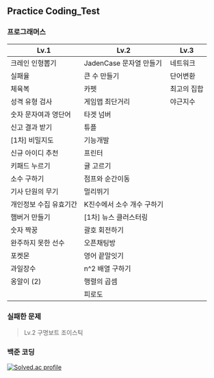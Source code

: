 ## Practice Coding_Test
  
### 프로그래머스

| **Lv.1**               | **Lv.2**                   | **Lv.3**    |
| ---------------------- | -------------------------- | ----------- |
| 크레인 인형뽑기        | JadenCase 문자열 만들기    | 네트워크    |
| 실패율                 | 큰 수 만들기               | 단어변환    |
| 체육복                 | 카펫                       | 최고의 집합 |
| 성격 유형 검사         | 게임맵 최단거리            | 야근지수    |
| 숫자 문자여과 영단어   | 타겟 넘버                  |             |
| 신고 결과 받기         | 튜플                       |             |
| [1차] 비밀지도         | 기능개발                   |             |
| 신규 아이디 추천       | 프린터                     |             |
| 키패드 누르기          | 귤 고르기                  |             |
| 소수 구하기            | 점프와 순간이동            |             |
| 기사 단원의 무기       | 멀리뛰기                   |             |
| 개인정보 수집 유효기간 | K진수에서 소수 개수 구하기 |             |
| 햄버거 만들기          | [1차] 뉴스 클러스터링      |             |
| 숫자 짝꿍              | 괄호 회전하기              |             |
| 완주하지 못한 선수     | 오픈채팅방                 |             |
| 포켓몬                 | 영어 끝말잇기              |             |
| 과일장수               | n^2 배열 구하기            |             |
| 옹알이 (2)             | 행렬의 곱셈                |             |
|                        | 피로도                     |             |

### 실패한 문제

> Lv.2 구명보트 조이스틱

  
### 백준 코딩

[![Solved.ac
profile](http://mazassumnida.wtf/api/v2/generate_badge?boj=eodrmfdl1004)](https://solved.ac/eodrmfdl1004)
